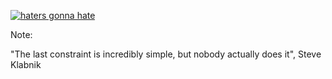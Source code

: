 [![haters gonna hate](img/HatersGonnaHateoats.jpg)](http://www.timelessrepo.com/haters-gonna-hateoas)

Note:

"The last constraint is incredibly simple, but nobody actually does it", Steve Klabnik
